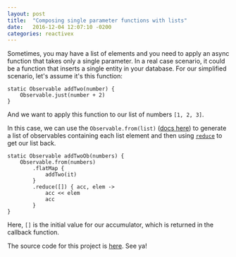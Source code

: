 ```yaml
---
layout: post
title:  "Composing single parameter functions with lists"
date:   2016-12-04 12:07:10 -0200
categories: reactivex
---
```


Sometimes, you may have a list of elements and you need to apply an async function that takes only a single parameter. In a real case scenario, it could be a function that inserts a single entity in your database. For our simplified scenario, let's assume it's this function:

```
static Observable addTwo(number) {
    Observable.just(number + 2)
}
```

And we want to apply this function to our list of numbers `[1, 2, 3]`.

In this case, we can use the `Observable.from(list)` ([docs here][observable-from-docs]) to generate a list of observables containing each list element and then using [`reduce`][reduce-docs] to get our list back.

```
static Observable addTwoOb(numbers) {
    Observable.from(numbers)
        .flatMap {
            addTwo(it)
        }
        .reduce([]) { acc, elem ->
            acc << elem
            acc
        }
}
```

Here, `[]` is the initial value for our accumulator, which is returned in the callback function.

The source code for this project is [here][post-code]. See ya!

[observable-from-docs]: http://reactivex.io/documentation/operators/from.html
[reduce-docs]: https://github.com/augustoerico/observable-iterable
[post-code]: https://github.com/augustoerico/observable-iterable
